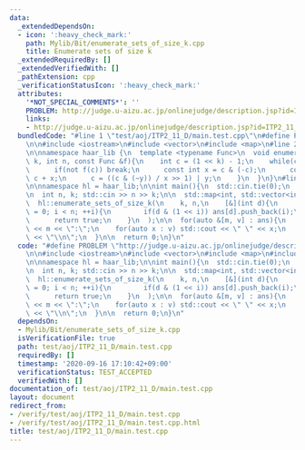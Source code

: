 ```yaml
---
data:
  _extendedDependsOn:
  - icon: ':heavy_check_mark:'
    path: Mylib/Bit/enumerate_sets_of_size_k.cpp
    title: Enumerate sets of size k
  _extendedRequiredBy: []
  _extendedVerifiedWith: []
  _pathExtension: cpp
  _verificationStatusIcon: ':heavy_check_mark:'
  attributes:
    '*NOT_SPECIAL_COMMENTS*': ''
    PROBLEM: http://judge.u-aizu.ac.jp/onlinejudge/description.jsp?id=ITP2_11_D
    links:
    - http://judge.u-aizu.ac.jp/onlinejudge/description.jsp?id=ITP2_11_D
  bundledCode: "#line 1 \"test/aoj/ITP2_11_D/main.test.cpp\"\n#define PROBLEM \"http://judge.u-aizu.ac.jp/onlinejudge/description.jsp?id=ITP2_11_D\"\
    \n\n#include <iostream>\n#include <vector>\n#include <map>\n#line 2 \"Mylib/Bit/enumerate_sets_of_size_k.cpp\"\
    \n\nnamespace haar_lib {\n  template <typename Func>\n  void enumerate_sets_of_size_k(int\
    \ k, int n, const Func &f){\n    int c = (1 << k) - 1;\n    while(c < (1 << n)){\n\
    \      if(not f(c)) break;\n      const int x = c & (-c);\n      const int y =\
    \ c + x;\n      c = ((c & (~y)) / x >> 1) | y;\n    }\n  }\n}\n#line 7 \"test/aoj/ITP2_11_D/main.test.cpp\"\
    \n\nnamespace hl = haar_lib;\n\nint main(){\n  std::cin.tie(0);\n  std::ios::sync_with_stdio(false);\n\
    \n  int n, k; std::cin >> n >> k;\n\n  std::map<int, std::vector<int>> ans;\n\n\
    \  hl::enumerate_sets_of_size_k(\n    k, n,\n    [&](int d){\n      for(int i\
    \ = 0; i < n; ++i){\n        if(d & (1 << i)) ans[d].push_back(i);\n      }\n\
    \      return true;\n    }\n  );\n\n  for(auto &[m, v] : ans){\n    std::cout\
    \ << m << \":\";\n    for(auto x : v) std::cout << \" \" << x;\n    std::cout\
    \ << \"\\n\";\n  }\n\n  return 0;\n}\n"
  code: "#define PROBLEM \"http://judge.u-aizu.ac.jp/onlinejudge/description.jsp?id=ITP2_11_D\"\
    \n\n#include <iostream>\n#include <vector>\n#include <map>\n#include \"Mylib/Bit/enumerate_sets_of_size_k.cpp\"\
    \n\nnamespace hl = haar_lib;\n\nint main(){\n  std::cin.tie(0);\n  std::ios::sync_with_stdio(false);\n\
    \n  int n, k; std::cin >> n >> k;\n\n  std::map<int, std::vector<int>> ans;\n\n\
    \  hl::enumerate_sets_of_size_k(\n    k, n,\n    [&](int d){\n      for(int i\
    \ = 0; i < n; ++i){\n        if(d & (1 << i)) ans[d].push_back(i);\n      }\n\
    \      return true;\n    }\n  );\n\n  for(auto &[m, v] : ans){\n    std::cout\
    \ << m << \":\";\n    for(auto x : v) std::cout << \" \" << x;\n    std::cout\
    \ << \"\\n\";\n  }\n\n  return 0;\n}\n"
  dependsOn:
  - Mylib/Bit/enumerate_sets_of_size_k.cpp
  isVerificationFile: true
  path: test/aoj/ITP2_11_D/main.test.cpp
  requiredBy: []
  timestamp: '2020-09-16 17:10:42+09:00'
  verificationStatus: TEST_ACCEPTED
  verifiedWith: []
documentation_of: test/aoj/ITP2_11_D/main.test.cpp
layout: document
redirect_from:
- /verify/test/aoj/ITP2_11_D/main.test.cpp
- /verify/test/aoj/ITP2_11_D/main.test.cpp.html
title: test/aoj/ITP2_11_D/main.test.cpp
---
```

